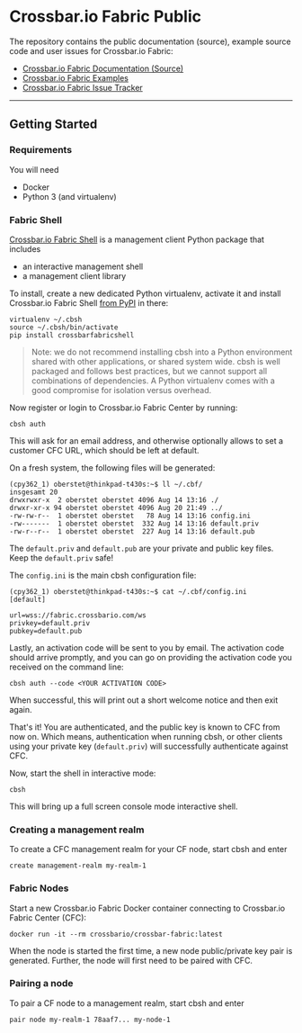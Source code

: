 # Crossbar.io Fabric Public

The repository contains the public documentation (source), example source code and user issues for Crossbar.io Fabric:

* [Crossbar.io Fabric Documentation (Source)](docs)
* [Crossbar.io Fabric Examples](examples)
* [Crossbar.io Fabric Issue Tracker](https://github.com/crossbario/crossbar-fabric-public/issues)

---

## Getting Started

### Requirements

You will need

* Docker
* Python 3 (and virtualenv)


### Fabric Shell

[Crossbar.io Fabric Shell](https://github.com/crossbario/crossbar-fabric-shell) is a management client Python package that includes

* an interactive management shell
* a management client library

To install, create a new dedicated Python virtualenv, activate it and install Crossbar.io Fabric Shell [from PyPI](https://pypi.python.org/pypi/crossbarfabricshell) in there:

```console
virtualenv ~/.cbsh
source ~/.cbsh/bin/activate
pip install crossbarfabricshell
```

> Note: we do not recommend installing cbsh into a Python environment shared with other applications, or shared system wide. cbsh is well packaged and follows best practices, but we cannot support all combinations of dependencies. A Python virtualenv comes with a good compromise for isolation versus overhead.

Now register or login to Crossbar.io Fabric Center by running:

```console
cbsh auth
```

This will ask for an email address, and otherwise optionally allows to set a customer CFC URL, which should be left at default.

On a fresh system, the following files will be generated:

```console
(cpy362_1) oberstet@thinkpad-t430s:~$ ll ~/.cbf/
insgesamt 20
drwxrwxr-x  2 oberstet oberstet 4096 Aug 14 13:16 ./
drwxr-xr-x 94 oberstet oberstet 4096 Aug 20 21:49 ../
-rw-rw-r--  1 oberstet oberstet   78 Aug 14 13:16 config.ini
-rw-------  1 oberstet oberstet  332 Aug 14 13:16 default.priv
-rw-r--r--  1 oberstet oberstet  227 Aug 14 13:16 default.pub
```

The `default.priv` and `default.pub` are your private and public key files. Keep the `default.priv` safe!

The `config.ini` is the main cbsh configuration file:

```
(cpy362_1) oberstet@thinkpad-t430s:~$ cat ~/.cbf/config.ini
[default]

url=wss://fabric.crossbario.com/ws
privkey=default.priv
pubkey=default.pub
```

Lastly, an activation code will be sent to you by email. The activation code should arrive promptly, and you can go on providing the activation code you received on the command line:

```console
cbsh auth --code <YOUR ACTIVATION CODE>
```

When successful, this will print out a short welcome notice and then exit again.

That's it! You are authenticated, and the public key is known to CFC from now on. Which means, authentication when running cbsh, or other clients using your private key (`default.priv`) will successfully authenticate against CFC.

Now, start the shell in interactive mode:

```console
cbsh
```

This will bring up a full screen console mode interactive shell.


### Creating a management realm

To create a CFC management realm for your CF node, start cbsh and enter

    create management-realm my-realm-1


### Fabric Nodes

Start a new Crossbar.io Fabric Docker container connecting to Crossbar.io Fabric Center (CFC):

    docker run -it --rm crossbario/crossbar-fabric:latest

When the node is started the first time, a new node public/private key pair is generated. Further, the node will first need to be paired with CFC.


### Pairing a node

To pair a CF node to a management realm, start cbsh and enter

    pair node my-realm-1 78aaf7... my-node-1
